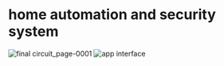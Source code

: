 # home automation and security system
 
![final circuit_page-0001](https://user-images.githubusercontent.com/66090621/150691391-fa567a55-7a64-456c-b442-17560c1d6dcc.jpg)
![app interface](https://user-images.githubusercontent.com/66090621/150691395-ba4e05b1-9193-4197-a833-058ffded2bae.jpeg)
